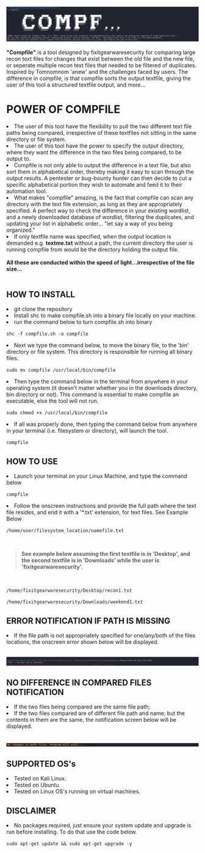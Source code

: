 ![](https://github.com/fixitgearware/compfile/blob/main/compfile_banner.png)
<br>
<br>
<strong>"Compfile"</strong> is a tool designed by fixitgearwaresecurity for comparing large recon text files for changes that exist between the old file and the new file, or seperate multiple recon text files that needed to be filtered of duplicates. Inspired by Tomnomnom 'anew' and the challenges faced by users. The difference in compfile, is that compfile sorts the output textfile, giving the user of this tool a structured textfile output, and more...
<br>
# POWER OF COMPFILE
<li>
The user of this tool have the flexibility to pull the two different text file paths being compared, irrespective of these textfiles not sitting in the same directory or file system.
</li>
<li>
The user of this tool have the power to specify the output directory, where they want the difference in the two files being compared, to be output to.
</li>
<li>
Compfile is not only able to output the difference in a text file, but also sort them in alphabetical order, thereby making it easy to scan through the output results. A pentester or bug-bounty hunter can then decide to cut a specific alphabetical portion they wish to automate and feed it to their automation tool.
</li>
<li>
  What makes "compfile" amazing, is the fact that compfile can scan any directory with the text file extension, as long as they are appropriately specified. A perfect way to check the difference in your existing wordlist, and a newly downloaded database of wordlist, filtering the duplicates, and updating your list in alphabetic order... "let say a way of you being organized." 
</li>
<li>If only textfile name was specified, when the output location is demanded e.g. <strong>textme.txt</strong> without a path, the current directory the user is running compfile from would be the directory holding the output file.</li>
<br>
<strong>All these are conducted within the speed of light...irrespective of the file size...</strong>
<br><br>
<h2>HOW TO INSTALL</h2>

<li>git clone the repository</li>
<li>Install shc to make compfile.sh into a binary file locally on your machine.</li>
<li>run the command below to turn compfile.sh into binary</li>
<pre><code>shc -f compfile.sh -o compfile</code></pre>
<li>Next we type the command below, to move the binary file, to the 'bin' directory or file system. This directory is responsible for running all binary files.</li>
<pre><code>sudo mv compfile /usr/local/bin/compfile</code></pre>
<li>Then type the command below in the terminal from anywhere in your operating system (it doesn't matter whether you in the downloads directory, bin directory or not). This command is essential to make compfile an executable, else the tool will not run.</li>
<pre><code>sudo chmod +x /usr/local/bin/compfile</code></pre>
<li>If all was properly done, then typing the command below from anywhere in your terminal (i.e. filesystem or directory), will launch the tool.</li>
<pre><code>compfile</code></pre>
<h2>HOW TO USE</h2>
<li>Launch your terminal on your Linux Machine, and type the command below</li>
<pre><code>compfile</code></pre>
<li>Follow the onscreen instructions and provide the full path where the text file resides, and end it with a '*.txt' extension, for text files. See Example Below</li>
<pre><code>/home/user/filesystem_location/namefile.txt</code></pre> 
<br>
<blockquote><strong>See example below assuming the first textfile is in 'Desktop', and the second textfile is in 'Downloads' while the user is 'fixitgearwaresecurity'.</strong></blockquote>
<br>
<pre><code>/home/fixitgearwaresecurity/Desktop/recon1.txt</code></pre>
<pre><code>/home/fixitgearwaresecurity/Downloads/weekend1.txt</code></pre>
<h2>ERROR NOTIFICATION IF PATH IS MISSING</h2>
<li>If the file path is not appropriately specified for one/any/both of the files locations, the onscreen error shown below will be displayed. </li><br>

![](https://github.com/fixitgearware/compfile/blob/main/error.png)

<h2>NO DIFFERENCE IN COMPARED FILES NOTIFICATION</h2>
<li>If the two files being compared are the same file path;</li>
<li>If the two files compared are of different file path and name;  but the contents in them are the same, the notification screen below will be displayed.</li><br>

![](https://github.com/fixitgearware/compfile/blob/main/nochanges.png)

<h2>SUPPORTED OS's</h2>
<li>Tested on Kali Linux.</li>
<li>Tested on Ubuntu.</li>
<li>Tested on Linux OS's running on virtual machines.</li>
<h2>DISCLAIMER</h2>
<li>No packages required, just ensure your system update and upgrade is run before installing. To do that use the code below.</li>
<pre><code>sudo apt-get update && sudo apt-get upgrade -y</code></pre>
